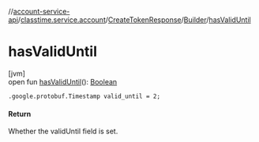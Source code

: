 //[account-service-api](../../../../index.md)/[classtime.service.account](../../index.md)/[CreateTokenResponse](../index.md)/[Builder](index.md)/[hasValidUntil](has-valid-until.md)

# hasValidUntil

[jvm]\
open fun [hasValidUntil](has-valid-until.md)(): [Boolean](https://kotlinlang.org/api/latest/jvm/stdlib/kotlin/-boolean/index.html)

`.google.protobuf.Timestamp valid_until = 2;`

#### Return

Whether the validUntil field is set.
